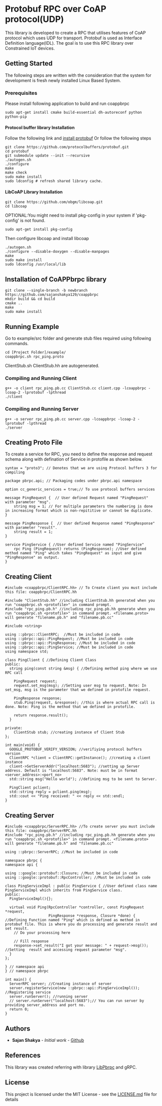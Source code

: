 # Protobuf RPC over CoAP protocol(UDP)

This library is developed to create a RPC that utilises features of CoAP protocol which uses UDP for transport. Protobuf is used as Interface Definition language(IDL). The goal is to use this RPC library over Constrained IoT devices.

## Getting Started
The following steps are written with the consideration that the system for development is fresh newly installed Linux Based System.

### Prerequisites
Please install following application to build and run coappbrpc
```
sudo apt-get install cmake build-essential dh-autoreconf python python-pip
```
#### Protocol buffer library Installation
Follow the following link and [install protobuf](https://github.com/protocolbuffers/protobuf/blob/master/src/README.md)
Or follow the following steps
```
git clone https://github.com/protocolbuffers/protobuf.git
cd protobuf
git submodule update --init --recursive
./autogen.sh
./configure
make
make check
sudo make install
sudo ldconfig # refresh shared library cache.
```

#### LibCoAP Library Installation
```
git clone https://github.com/obgm/libcoap.git
cd libcoap

```
OPTIONAL:You might need to install pkg-config in your system if 'pkg-config' is not found.
```
sudo apt-get install pkg-config
```
Then configure libcoap and install libcoap
```
./autogen.sh
./configure --disable-doxygen --disable-manpages
make
sudo make install
sudo ldconfig /usr/local/lib
```

## Installation of CoAPPbrpc library
```
git clone --single-branch -b newbranch https://github.com/sajanshakya129/coappbrpc
mkdir build && cd build
cmake ..
make
sudo make install
```

## Running Example
Go to example/src folder and generate stub files required using following commands.
```
cd [Project Folder]/example/
coappbrpc.sh rpc_ping.proto
```
ClientStub.sh ClientStub.hh are autogenerated.

### Compiling and Running Client
```
g++ -o client rpc_ping.pb.cc ClientStub.cc client.cpp -lcoappbrpc -lcoap-2 -lprotobuf -lpthread
./client
```
### Compiling and Running Server
```
g++ -o server rpc_ping.pb.cc server.cpp -lcoappbrpc -lcoap-2 -lprotobuf -lpthread
./server
```

## Creating Proto File
To create a service for RPC, you need to define the response and request schema along with defination of Service in protofile as shown below.
```
syntax = "proto3"; // Denotes that we are using Protocol buffers 3 for compiling

package pbrpc.api; // Packaging codes under pbrpc.api namespace

option cc_generic_services = true;// To use protocol buffers services

message PingRequest {  // User defined Request named "PingRequest" with parameter "msg". 
    string msg = 1; // For multiple parameters the numbering is done in increasing format which is non-repititive or cannot be duplicate.
}

message PingResponse {  // User defined Response named "PingResponse" with parameter "result". 
    string result = 1;
}

service PingService { //User defined Service named "PingService" 
    rpc Ping (PingRequest) returns (PingResponse); //User defined method named "Ping" which takes "PingRequest" as input and give "PingResponse" as output.
}
```

## Creating Client
```
#include <coappbrpc/ClientRPC.hh> // To Create client you must include this file: coappbrpc/ClientRPC.hh

#include "ClientStub.hh" //including ClientStub.hh generated when you run "coappbrpc.sh <protofile>" in command prompt.
#include "rpc_ping.pb.h" //including rpc_ping.pb.hh generate when you run "coappbrpc.sh <protofile>" in command prompt. <filename.proto> will generate "filename.pb.h" and "filename.pb.cc"

#include <string>

using ::pbrpc::ClientRPC;  //Must be included in code
using ::pbrpc::api::PingRequest; //Must be included in code
using ::pbrpc::api::PingResponse; //Must be included in code
using ::pbrpc::api::PingService; //Must be included in code
using namespace std;

class PingClient { //Defining Client Class
public:
  string ping(const string &msg) { //Defining method ping where we use RPC call
    
    PingRequest request;
    request.set_msg(msg); //Setting user msg to request. Note: In set_msg, msg is the parameter that we defined in protofile request.

    PingResponse response;
    stub.Ping(request, &response); //this is where actual RPC call is done. Note: Ping is the method that we defined in protofile.

    return response.result();
  }

private:
    ClientStub stub; //creating instance of Client Stub
};

int main(void) {
  GOOGLE_PROTOBUF_VERIFY_VERSION; //verifiying protocol buffers version
  ClientRPC *client = ClientRPC::getInstance(); //creating a client instance
  client->SetServerAddr("localhost:5683"); //setting up Server address. Default is "localhost:5683". Note: must be in format <server_address>:<port_no>
  std::string msg("Hello world"); //defining msg to be sent to Server.
  
  PingClient pclient;
  std::string reply = pclient.ping(msg);
  std::cout << "Ping received: " << reply << std::endl;
}

```

## Creating Server
```
#include <coappbrpc/ServerRPC.hh> //To create server you must include this file: coappbrpc/ServerRPC.hh
#include "rpc_ping.pb.h" //including rpc_ping.pb.hh generate when you run "coappbrpc.sh <protofile>" in command prompt. <filename.proto> will generate "filename.pb.h" and "filename.pb.cc"

using ::pbrpc::ServerRPC; //Must be included in code

namespace pbrpc {
namespace api {

using ::google::protobuf::Closure; //Must be included in code
using ::google::protobuf::RpcController; //Must be included in code

class PingServiceImpl : public PingService { //User defined class name PingServiceImpl which inherits from PingService class.
public:
  PingServiceImpl(){};

  virtual void Ping(RpcController *controller, const PingRequest *request,
                    PingResponse *response, Closure *done) { //Defining Function named "Ping" which is defined as method in protobuf file. This is where you do processing and generate result and set result. 
    // Do your processing here

    // Fill response
    response->set_result("I got your message: " + request->msg()); //Setting  result and accessing request parameter "msg".
  }
};

} // namespace api
} // namespace pbrpc

int main() {
  ServerRPC server; //Creating instance of server
  server.registerService(new ::pbrpc::api::PingServiceImpl()); //Registering service
  server.runServer(); //running server
  // server.runServer("localhost:5683");// You can run server by providing server_address and port no.
  return 0;
}
```

## Authors

* **Sajan Shakya** - *Initial work* - [Github](https://github.com/sajanshakya129)

## References
This library was created referring with library [LibPbrpc](https://github.com/madwyn/libpbrpc) and gRPC.

## License
This project is licensed under the MIT License - see the [LICENSE.md](LICENSE.md) file for details
